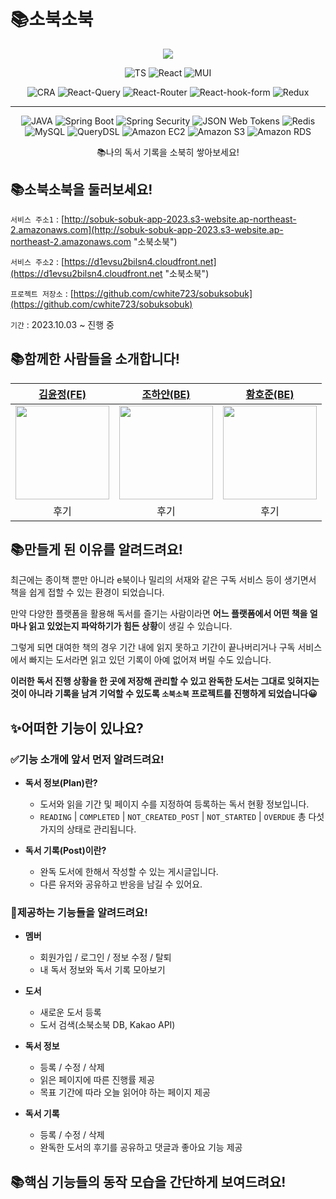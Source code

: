 # 📚소북소북

<div align=center>
  
![](https://github.com/cwhite723/sobuksobuk/assets/61897795/b9799bcc-2fbc-4c1d-8ee8-49846166c80f)

![TS](https://img.shields.io/badge/typescript-3178C6?style=for-the-badge&logo=typescript&logoColor=ffffff)
![React](https://img.shields.io/badge/react-61DAFB?style=for-the-badge&logo=react&logoColor=000000)
![MUI](https://img.shields.io/badge/mui-007FFF?style=for-the-badge&logo=mui&logoColor=ffffff)

![CRA](https://img.shields.io/badge/CRA-09D3AC?style=for-the-badge&logo=create-react-app&logoColor=ffffff)
![React-Query](https://img.shields.io/badge/reactquery-FF4154?style=for-the-badge&logo=react&logoColor=ffffff)
![React-Router](https://img.shields.io/badge/reactrouter-CA4245?style=for-the-badge&logo=reactrouter&logoColor=000000)
![React-hook-form](https://img.shields.io/badge/reacthookform-EC5990?style=for-the-badge&logo=reacthookform&logoColor=fff)
![Redux](https://img.shields.io/badge/redux-764ABC?style=for-the-badge&logo=redux&logoColor=fff)

---

![JAVA](https://img.shields.io/badge/java-CA4245?style=for-the-badge&logo=java&logoColor=fff)
![Spring Boot](https://img.shields.io/badge/springboot-6DB33F?style=for-the-badge&logo=springboot&logoColor=fff)
![Spring Security](https://img.shields.io/badge/springsecurity-6DB33F?style=for-the-badge&logo=springsecurity&logoColor=fff)
![JSON Web Tokens](https://img.shields.io/badge/jsonwebtokens-000000?style=for-the-badge&logo=jsonwebtokens&logoColor=fff)
![Redis](https://img.shields.io/badge/redis-DC382D?style=for-the-badge&logo=redis&logoColor=fff)
![MySQL](https://img.shields.io/badge/mysql-4479A1?style=for-the-badge&logo=mysql&logoColor=fff)
![QueryDSL](https://img.shields.io/badge/querydsl-4479A1?style=for-the-badge&logo=querydsl&logoColor=fff)
![Amazon EC2](https://img.shields.io/badge/amazonec2-FF9900?style=for-the-badge&logo=amazonec2&logoColor=fff)
![Amazon S3](https://img.shields.io/badge/amazons3-569A31?style=for-the-badge&logo=amazons3&logoColor=fff)
![Amazon RDS](https://img.shields.io/badge/amazonrds-527FFF?style=for-the-badge&logo=amazonrds&logoColor=fff)

📚나의 독서 기록을 소북히 쌓아보세요!

</div>

## 📚소북소북을 둘러보세요!

`서비스 주소1` : [http://sobuk-sobuk-app-2023.s3-website.ap-northeast-2.amazonaws.com](http://sobuk-sobuk-app-2023.s3-website.ap-northeast-2.amazonaws.com "소북소북")

`서비스 주소2` : [https://d1evsu2bilsn4.cloudfront.net](https://d1evsu2bilsn4.cloudfront.net "소북소북")

`프로젝트 저장소` : [https://github.com/cwhite723/sobuksobuk](https://github.com/cwhite723/sobuksobuk)

`기간` : 2023.10.03 ~ 진행 중

## 📚함께한 사람들을 소개합니다!

|                                        [김윤정(FE)](https://github.com/codekyz)                                        |                                       [조하얀(BE)](https://github.com/cwhite723)                                       |                                      [황호준(BE)](https://github.com/hwanghojun)                                       |
| :--------------------------------------------------------------------------------------------------------------------: | :--------------------------------------------------------------------------------------------------------------------: | :--------------------------------------------------------------------------------------------------------------------: |
| <img src="https://github.com/cwhite723/sobuksobuk/assets/61897795/2d53e917-7403-43a3-a7dc-ed017886229c" width="150" /> | <img src="https://github.com/cwhite723/sobuksobuk/assets/61897795/02192bb4-45ba-4ede-a3ba-9289207c52a8" width="150" /> | <img src="https://github.com/cwhite723/sobuksobuk/assets/61897795/1471e81e-b2b6-47ed-932d-75abb3ee3b9d" width="150" /> |
|                                                          후기                                                          |                                                          후기                                                          |                                                          후기                                                          |

## 📚만들게 된 이유를 알려드려요!

최근에는 종이책 뿐만 아니라 e북이나 밀리의 서재와 같은 구독 서비스 등이 생기면서 책을 쉽게 접할 수 있는 환경이 되었습니다.

만약 다양한 플랫폼을 활용해 독서를 즐기는 사람이라면 **어느 플랫폼에서 어떤 책을 얼마나 읽고 있었는지 파악하기가 힘든 상황**이 생길 수 있습니다.

그렇게 되면 대여한 책의 경우 기간 내에 읽지 못하고 기간이 끝나버리거나 구독 서비스에서 빠지는 도서라면 읽고 있던 기록이 아예 없어져 버릴 수도 있습니다.

**이러한 독서 진행 상황을 한 곳에 저장해 관리할 수 있고 완독한 도서는 그대로 잊혀지는 것이 아니라 기록을 남겨 기억할 수 있도록 `소북소북` 프로젝트를 진행하게 되었습니다😀**

## ✨어떠한 기능이 있나요?

### ✅기능 소개에 앞서 먼저 알려드려요!

- **독서 정보(Plan)란?**

  - 도서와 읽을 기간 및 페이지 수를 지정하여 등록하는 독서 현황 정보입니다.
  - `READING` | `COMPLETED` | `NOT_CREATED_POST` | `NOT_STARTED` | `OVERDUE` 총 다섯가지의 상태로 관리됩니다.

- **독서 기록(Post)이란?**
  - 완독 도서에 한해서 작성할 수 있는 게시글입니다.
  - 다른 유저와 공유하고 반응을 남길 수 있어요.

### 💖제공하는 기능들을 알려드려요!

- **멤버**

  - 회원가입 / 로그인 / 정보 수정 / 탈퇴
  - 내 독서 정보와 독서 기록 모아보기

- **도서**

  - 새로운 도서 등록
  - 도서 검색(소북소북 DB, Kakao API)

- **독서 정보**

  - 등록 / 수정 / 삭제
  - 읽은 페이지에 따른 진행률 제공
  - 목표 기간에 따라 오늘 읽어야 하는 페이지 제공

- **독서 기록**
  - 등록 / 수정 / 삭제
  - 완독한 도서의 후기를 공유하고 댓글과 좋아요 기능 제공

## 📚핵심 기능들의 동작 모습을 간단하게 보여드려요!
